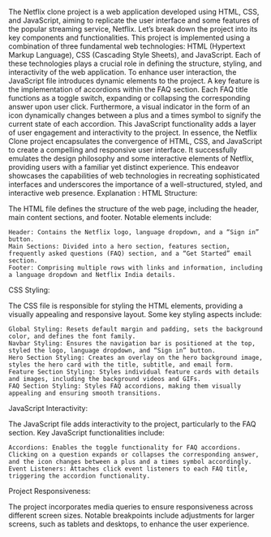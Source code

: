 The Netflix clone project is a web application developed using HTML, CSS, and JavaScript, aiming to replicate the user interface and some features of the popular streaming service, Netflix. Let’s break down the project into its key components and functionalities. This project is implemented using a combination of three fundamental web technologies: HTML (Hypertext Markup Language), CSS (Cascading Style Sheets), and JavaScript. Each of these technologies plays a crucial role in defining the structure, styling, and interactivity of the web application. To enhance user interaction, the JavaScript file introduces dynamic elements to the project. A key feature is the implementation of accordions within the FAQ section. Each FAQ title functions as a toggle switch, expanding or collapsing the corresponding answer upon user click. Furthermore, a visual indicator in the form of an icon dynamically changes between a plus and a times symbol to signify the current state of each accordion. This JavaScript functionality adds a layer of user engagement and interactivity to the project. In essence, the Netflix Clone project encapsulates the convergence of HTML, CSS, and JavaScript to create a compelling and responsive user interface. It successfully emulates the design philosophy and some interactive elements of Netflix, providing users with a familiar yet distinct experience. This endeavor showcases the capabilities of web technologies in recreating sophisticated interfaces and underscores the importance of a well-structured, styled, and interactive web presence.
Explanation :
HTML Structure:

The HTML file defines the structure of the web page, including the header, main content sections, and footer. Notable elements include:

    Header: Contains the Netflix logo, language dropdown, and a “Sign in” button.
    Main Sections: Divided into a hero section, features section, frequently asked questions (FAQ) section, and a “Get Started” email section.
    Footer: Comprising multiple rows with links and information, including a language dropdown and Netflix India details.

CSS Styling:

The CSS file is responsible for styling the HTML elements, providing a visually appealing and responsive layout. Some key styling aspects include:

    Global Styling: Resets default margin and padding, sets the background color, and defines the font family.
    Navbar Styling: Ensures the navigation bar is positioned at the top, styled the logo, language dropdown, and “Sign in” button.
    Hero Section Styling: Creates an overlay on the hero background image, styles the hero card with the title, subtitle, and email form.
    Feature Section Styling: Styles individual feature cards with details and images, including the background videos and GIFs.
    FAQ Section Styling: Styles FAQ accordions, making them visually appealing and ensuring smooth transitions.

JavaScript Interactivity:

The JavaScript file adds interactivity to the project, particularly to the FAQ section. Key JavaScript functionalities include:

    Accordions: Enables the toggle functionality for FAQ accordions. Clicking on a question expands or collapses the corresponding answer, and the icon changes between a plus and a times symbol accordingly.
    Event Listeners: Attaches click event listeners to each FAQ title, triggering the accordion functionality.

Project Responsiveness:

The project incorporates media queries to ensure responsiveness across different screen sizes. Notable breakpoints include adjustments for larger screens, such as tablets and desktops, to enhance the user experience.
